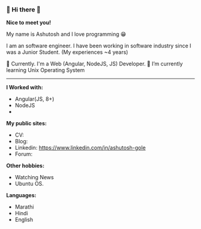 ### 👋 Hi there 👋
**Nice to meet you!**

My name is Ashutosh and I love programming 😁

I am an software engineer. I have been working in software industry since I was a Junior Student. (My experiences ~4 years)

🌱 Currently. I'm a Web (Angular, NodeJS, JS) Developer.
🌱 I’m currently learning Unix Operating System
<hr>

**I Worked with:**
- Angular(JS, 8+)
- NodeJS
- 
**My public sites:**
- CV: 
- Blog: 
- Linkedin: https://www.linkedin.com/in/ashutosh-gole
- Forum: 

**Other hobbies:**
- Watching News
- Ubuntu OS.

**Languages:**
- Marathi
- Hindi
- English


<!---
ashutosh-gole/ashutosh-gole is a ✨ special ✨ repository because its `README.md` (this file) appears on your GitHub profile.
You can click the Preview link to take a look at your changes.
--->
